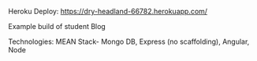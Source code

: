 Heroku Deploy: https://dry-headland-66782.herokuapp.com/

Example build of student Blog

Technologies:
MEAN Stack- Mongo DB, Express (no scaffolding), Angular, Node
